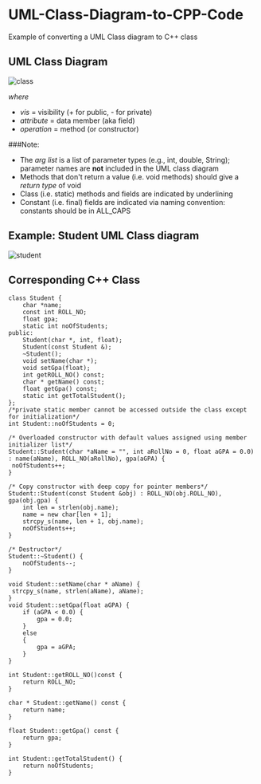 # UML-Class-Diagram-to-CPP-Code
Example of converting a UML Class diagram to C++ class

## UML Class Diagram
![class](https://user-images.githubusercontent.com/41892175/46647021-3c434100-cbc0-11e8-8f93-d4d955c180ec.jpg)

*where*
  * *vis* = visibility (+ for public, - for private)
  * *attribute* = data member (aka field)
  * *operation* = method (or constructor)

###Note:
  * The *arg list* is a list of parameter types (e.g., int, double, String); parameter names are **not** included in the UML class diagram
  * Methods that don't return a value (i.e. void methods) should give a *return type* of void
  * Class (i.e. static) methods and fields are indicated by underlining
  * Constant (i.e. final) fields are indicated via naming convention: constants should be in ALL_CAPS
  
## Example: Student UML Class diagram
![student](https://user-images.githubusercontent.com/41892175/46647747-626ae000-cbc4-11e8-8e63-acd965239826.png)

## Corresponding C++ Class
```
class Student {
	char *name;
	const int ROLL_NO;
	float gpa;
	static int noOfStudents;
public:
	Student(char *, int, float);
	Student(const Student &);
	~Student();
	void setName(char *);
	void setGpa(float);
	int getROLL_NO() const;
	char * getName() const;
	float getGpa() const;
	static int getTotalStudent();
};
/*private static member cannot be accessed outside the class except for initialization*/
int Student::noOfStudents = 0;

/* Overloaded constructor with default values assigned using member initializer list*/
Student::Student(char *aName = "", int aRollNo = 0, float aGPA = 0.0) : name(aName), ROLL_NO(aRollNo), gpa(aGPA) {
 noOfStudents++;
}

/* Copy constructor with deep copy for pointer members*/
Student::Student(const Student &obj) : ROLL_NO(obj.ROLL_NO), gpa(obj.gpa) {
	int len = strlen(obj.name);
	name = new char[len + 1];
	strcpy_s(name, len + 1, obj.name);
	noOfStudents++;
}

/* Destructor*/
Student::~Student() {
	noOfStudents--;
}

void Student::setName(char * aName) {
 strcpy_s(name, strlen(aName), aName);
}
void Student::setGpa(float aGPA) {
	if (aGPA < 0.0) {
		gpa = 0.0;
	}
	else
	{
		gpa = aGPA;
	}
}

int Student::getROLL_NO()const {
	return ROLL_NO;
}

char * Student::getName() const {
	return name;
}

float Student::getGpa() const {
	return gpa;
}

int Student::getTotalStudent() {
	return noOfStudents;
}
```

